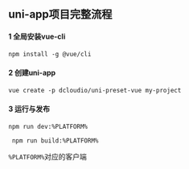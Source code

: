 ## uni-app项目完整流程

#### 1 全局安装vue-cli

`npm install -g @vue/cli`

#### 2 创建uni-app

`vue create -p dcloudio/uni-preset-vue my-project`

#### 3 运行与发布

```npm run dev:%PLATFORM%```

``` npm run build:%PLATFORM%```

`%PLATFORM%`对应的客户端

[详细点击查看]: https://uniapp.dcloud.io/quickstart?id=_2-%e9%80%9a%e8%bf%87vue-cli%e5%91%bd%e4%bb%a4%e8%a1%8c	"详细链接"

